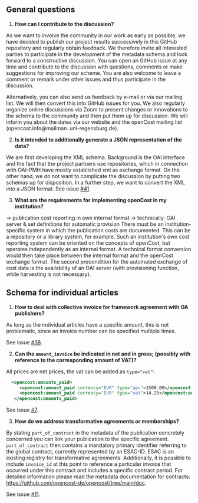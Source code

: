 ## General questions

1. **How can I contribute to the discussion?**

As we want to involve the community in our work as early as possible, we have decided to publish our project results successively in this GitHub repository and regularly obtain feedback. We therefore invite all interested parties to participate in the development of the metadata schema and look forward to a constructive discussion. You can open an GitHub issue at any time and contribute to the discussion with questions, comments or make suggestions for improving our scheme. You are also welcome to leave a comment or remark under other issues and thus participate in the discussion.

Alternatively, you can also send us feedback by e-mail or via our mailing list. We will then convert this into GitHub issues for you. We also regularly organize online discussions via Zoom to present changes or innovations to the schema to the community and then put them up for discussion. We will inform you about the dates via our website and the openCost mailing list (opencost.info@mailman. uni-regensburg.de).

2. **Is it intended to additionally generate a JSON representation of the data?**

We are first developing the XML schema. Background is the OAI interface and the fact that the project partners use repositories, which in connection with OAI-PMH have
mostly established xml as exchange format. On the other hand, we do not want to complicate the discussion by putting two schemas up for disposition. In a further step, we want to convert the XML into a JSON format.
See issue [#41](https://github.com/opencost-de/opencost/issues/41).  

3. **What are the requirements for implementing openCost in my institution?**

-> publication cost reporting in own internal format
-> technically: OAI server & set definitions for automatic provision
There must be an institution-specific system in which the publication costs are documented. This can be a repository or a library system, for example. Such an institution's own cost reporting system can be oriented on the concepts of openCost, but operates independently as an internal format. A technical format conversion would then take place between the internal format and the openCost exchange format. The second precondition for the automated exchange of cost data is the availability of an OAI server (with provisioning function, while harvesting is not necessary).

## Schema for individual articles

1. **How to deal with collective invoice for framework agreement with OA publishers?**

As long as the individual articles have a specific amount, this is not problematic, since an invoice number can be specified multiple times.

See issue [#38](https://github.com/opencost-de/opencost/issues/38).
   
2. **Can the `amount_invoice` be indicated in net and in gross; (possibly with reference to the corresponding amount of VAT)?**

All prices are net prices, the vat can be added as `type="vat"`:
   ```xml
     <opencost:amounts_paid>
        <opencost:amount_paid currency="EUR" type="apc">1500.00</opencost:amount_paid>
        <opencost:amount_paid currency="EUR" type="vat">14.25</opencost:amount_paid>
      </opencost:amounts_paid>
   ```
See issue [#7](https://github.com/opencost-de/opencost/issues/7).
   
3. **How do we address transformative agreements or memberships?**

By stating `part_of_contract` in the metadata of the publication concretely concerned you can link your publication to the specific agreement. `part_of_contract` then contains a mandatory primary identifier referring to the global contract, currently represented by an ESAC-ID. ESAC is an existing registry for transformative agreements. Additionally, it is possible to include `invoice_id` at this point to reference a particular invoice that occurred under this contract and includes a specific contract period. For detailed information please read the metadata documentation for contracts: https://github.com/opencost-de/opencost/tree/main/doc.
   
See issue [#11](https://github.com/opencost-de/opencost/issues/11).
